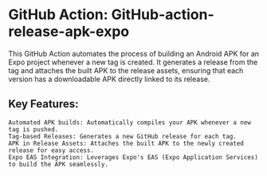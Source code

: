 # GitHub Action: GitHub-action-release-apk-expo

This GitHub Action automates the process of building an Android APK for an Expo project whenever a new tag is created. It generates a release from the tag and attaches the built APK to the release assets, ensuring that each version has a downloadable APK directly linked to its release.

## Key Features:

    Automated APK builds: Automatically compiles your APK whenever a new tag is pushed.
    Tag-based Releases: Generates a new GitHub release for each tag.
    APK in Release Assets: Attaches the built APK to the newly created release for easy access.
    Expo EAS Integration: Leverages Expo's EAS (Expo Application Services) to build the APK seamlessly.
